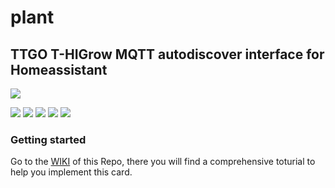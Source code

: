 # plant
## TTGO T-HIGrow MQTT autodiscover interface for Homeassistant

![](https://github.com/pesor/TIGO-T-HIGrow/blob/master/images/T-Higrow.jpg)

<a href="https://github.com/pesor/TIGO-T-HIGrow/releases"><img src="https://img.shields.io/github/v/release/pesor/TIGO-T-HIGrow?style=plastic"/></a> <a href="https://github.com/pesor/TIGO-T-HIGrow/blob/master/LICENSE"><img src="https://img.shields.io/github/license/pesor/TIGO-T-HIGrow?style=plastic"/></a>  <a href="https://github.com/pesor/TIGO-T-HIGrow/stargazers"><img src="https://img.shields.io/github/stars/pesor/TTGO-T-Higrow?style=plastic"/></a>  <a href="https://github.com/pesor/TTGO-T-Higrow/releases"><img src="https://img.shields.io/github/downloads/pesor/TTGO-T-HIGrow/total?style=plastic"/></a>
<a href="https://github.com/pesor/TTGO-T-HIGrow/network/members"><img src="https://img.shields.io/github/forks/pesor/TTGO-T-Higrow?style=plastic"/></a>

### Getting started

Go to the [WIKI](https://github.com/pesor/TTGO-T-HIGrow/wiki) of this Repo, there you will find a comprehensive toturial to help you implement this card.
